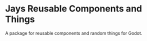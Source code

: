 # Jays Reusable Components and Things
 A package for reusable components and random things for Godot.
